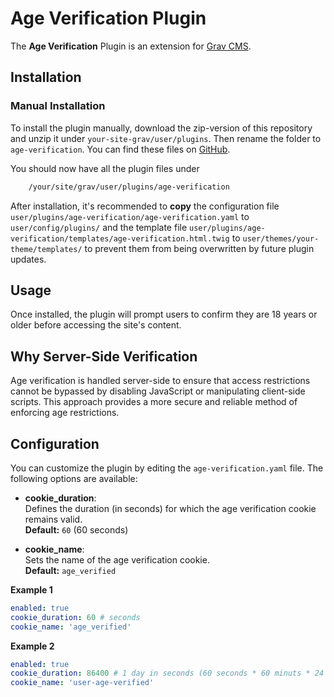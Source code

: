 # Age Verification Plugin

The **Age Verification** Plugin is an extension for [Grav CMS](https://github.com/getgrav/grav). 

## Installation

### Manual Installation

To install the plugin manually, download the zip-version of this repository and unzip it under `your-site-grav/user/plugins`. Then rename the folder to `age-verification`. You can find these files on [GitHub](https://github.com/nmorajda/grav-plugin-age-verification).

You should now have all the plugin files under

```bash
    /your/site/grav/user/plugins/age-verification
```

After installation, it's recommended to **copy** the configuration file `user/plugins/age-verification/age-verification.yaml` to `user/config/plugins/` and the template file `user/plugins/age-verification/templates/age-verification.html.twig` to `user/themes/your-theme/templates/` to prevent them from being overwritten by future plugin updates.

## Usage

Once installed, the plugin will prompt users to confirm they are 18 years or older before accessing the site's content. 

## Why Server-Side Verification

Age verification is handled server-side to ensure that access restrictions cannot be bypassed by disabling JavaScript or manipulating client-side scripts. This approach provides a more secure and reliable method of enforcing age restrictions.

## Configuration

You can customize the plugin by editing the `age-verification.yaml` file. The following options are available:

- **cookie_duration**:  
  Defines the duration (in seconds) for which the age verification cookie remains valid.  
  **Default:** `60` (60 seconds)

- **cookie_name**:  
  Sets the name of the age verification cookie.  
  **Default:** `age_verified`


**Example 1**

```yaml
enabled: true
cookie_duration: 60 # seconds
cookie_name: 'age_verified'
```

**Example 2**

```yaml
enabled: true
cookie_duration: 86400 # 1 day in seconds (60 seconds * 60 minuts * 24 hours)
cookie_name: 'user-age-verified'
```


